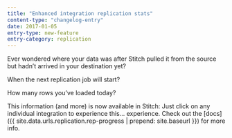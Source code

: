 ```yaml
---
title: "Enhanced integration replication stats"
content-type: "changelog-entry"
date: 2017-01-05
entry-type: new-feature
entry-category: replication
---
```


Ever wondered where your data was after Stitch pulled it from the source but hadn’t arrived in your destination yet?

When the next replication job will start?

How many rows you’ve loaded today?

This information (and more) is now available in Stitch: Just click on any individual integration to experience this... experience. Check out the [docs]({{ site.data.urls.replication.rep-progress | prepend: site.baseurl }}) for more info.